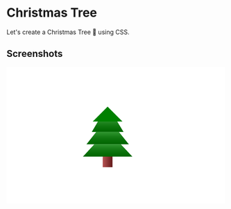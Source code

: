 # Christmas Tree
Let's create a Christmas Tree 🎄 using CSS.


## Screenshots

![App Screenshot](https://github.com/stunninghub/christmas_tree/blob/main/tree.png)


